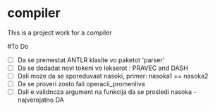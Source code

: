 # compiler
This is a project work for a compiler

#To Do
- [ ] Da se premestat ANTLR klasite vo paketot 'parser'
- [ ]  Da se dodadat novi tokeni vo lekserot : PRAVEC and DASH
- [ ]  Dali moze da se sporeduvaat nasoki, primer: nasoka1 == nasoka2
- [ ]  Da se proveri zosto fali operacii_promenliva
- [ ]  Dali e validnoza argument na funkcija da se prosledi nasoka - najverojatno DA
